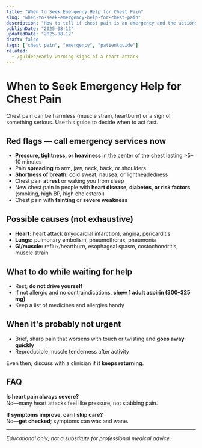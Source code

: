```yaml
---
title: "When to Seek Emergency Help for Chest Pain"
slug: "when-to-seek-emergency-help-for-chest-pain"
description: "How to tell if chest pain is an emergency and the actions to take right away."
publishDate: "2025-08-12"
updatedDate: "2025-08-12"
draft: false
tags: ["chest pain", "emergency", "patientguide"]
related:
  - /guides/early-warning-signs-of-a-heart-attack
---
```



# When to Seek Emergency Help for Chest Pain

Chest pain can be harmless (muscle strain, heartburn) or a sign of something serious. Use this guide to decide when to act fast.

## Red flags — call emergency services now
- **Pressure, tightness, or heaviness** in the center of the chest lasting >5–10 minutes  
- Pain **spreading** to arm, jaw, neck, back, or shoulders  
- **Shortness of breath**, cold sweat, nausea, or lightheadedness  
- Chest pain **at rest** or waking you from sleep  
- New chest pain in people with **heart disease, diabetes, or risk factors** (smoking, high BP, high cholesterol)  
- Chest pain with **fainting** or **severe weakness**

## Possible causes (not exhaustive)
- **Heart:** heart attack (myocardial infarction), angina, pericarditis  
- **Lungs:** pulmonary embolism, pneumothorax, pneumonia  
- **GI/muscle:** reflux/heartburn, esophageal spasm, costochondritis, muscle strain

## What to do while waiting for help
- Rest; **do not drive yourself**  
- If not allergic and no contraindications, **chew 1 adult aspirin (300–325 mg)**  
- Keep a list of medicines and allergies handy

## When it's probably not urgent
- Brief, sharp pain that worsens with touch or twisting and **goes away quickly**  
- Reproducible muscle tenderness after activity  

Even then, discuss with a clinician if it **keeps returning**.

## FAQ
**Is heart pain always severe?**  
No—many heart attacks feel like pressure, not stabbing pain.  

**If symptoms improve, can I skip care?**  
No—**get checked**; symptoms can wax and wane.

---

*Educational only; not a substitute for professional medical advice.*
